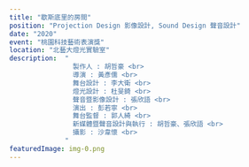 ```yaml
---
title: "歇斯底里的房間"
position: "Projection Design 影像設計, Sound Design 聲音設計"
date: "2020"
event: "桃園科技藝術表演獎"
location: "北藝大燈光實驗室"
description:  "
                製作人 : 胡哲豪 <br>
                導演 : 黃彥儒 <br>
                舞台設計 : 李大衛 <br>
                燈光設計 : 杜旻錡 <br>
                聲音暨影像設計 : 張欣語 <br>
                演出 : 彭若寧 <br>
                舞台監督 : 郭人綺 <br>
                新媒體暨聲音設計與執行 : 胡哲豪、張欣語 <br>
                攝影 : 沙韋懷 <br>
              "
featuredImage: img-0.png
---
```

